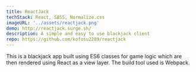 ```yaml
---
title: ReactJack
techStack: React, SASS, Normalize.css
imageURL: '../assets/reactjack.png'
demo: http://reactjack.surge.sh/
description: A simple and easy to use blackjack client
repo: https://github.com/kofosu2289/reactjack
---
```


This is a blackjack app built using ES6 classes for game logic which are then rendered using React as a view layer. The build tool used is Webpack.